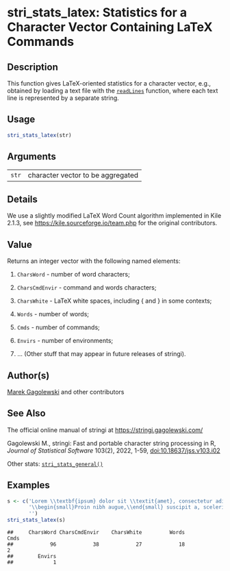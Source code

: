 # stri_stats_latex: Statistics for a Character Vector Containing LaTeX Commands

## Description

This function gives LaTeX-oriented statistics for a character vector, e.g., obtained by loading a text file with the [`readLines`](https://stat.ethz.ch/R-manual/R-devel/library/base/html/readLines.html) function, where each text line is represented by a separate string.

## Usage

``` r
stri_stats_latex(str)
```

## Arguments

|       |                                   |
|-------|-----------------------------------|
| `str` | character vector to be aggregated |

## Details

We use a slightly modified LaTeX Word Count algorithm implemented in Kile 2.1.3, see <https://kile.sourceforge.io/team.php> for the original contributors.

## Value

Returns an integer vector with the following named elements:

1.  `CharsWord` - number of word characters;

2.  `CharsCmdEnvir` - command and words characters;

3.  `CharsWhite` - LaTeX white spaces, including { and } in some contexts;

4.  `Words` - number of words;

5.  `Cmds` - number of commands;

6.  `Envirs` - number of environments;

7.  \... (Other stuff that may appear in future releases of <span class="pkg">stringi</span>).

## Author(s)

[Marek Gagolewski](https://www.gagolewski.com/) and other contributors

## See Also

The official online manual of <span class="pkg">stringi</span> at <https://stringi.gagolewski.com/>

Gagolewski M., <span class="pkg">stringi</span>: Fast and portable character string processing in R, *Journal of Statistical Software* 103(2), 2022, 1-59, [doi:10.18637/jss.v103.i02](https://doi.org/10.18637/jss.v103.i02)

Other stats: [`stri_stats_general()`](stri_stats_general.md)

## Examples




``` r
s <- c('Lorem \\textbf{ipsum} dolor sit \\textit{amet}, consectetur adipisicing elit.',
       '\\begin{small}Proin nibh augue,\\end{small} suscipit a, scelerisque sed, lacinia in, mi.',
       '')
stri_stats_latex(s)
```

```
##     CharsWord CharsCmdEnvir    CharsWhite         Words          Cmds 
##            96            38            27            18             2 
##        Envirs 
##             1
```
